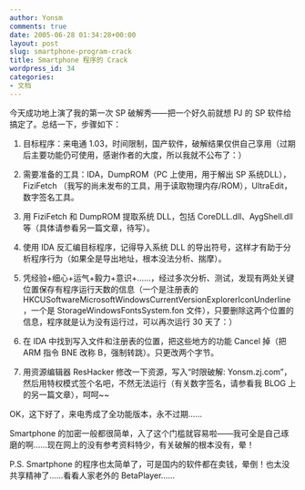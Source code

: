 ```yaml
---
author: Yonsm
comments: true
date: 2005-06-28 01:34:28+00:00
layout: post
slug: smartphone-program-crack
title: Smartphone 程序的 Crack
wordpress_id: 34
categories:
- 文档
---
```


今天成功地上演了我的第一次 SP 破解秀——把一个好久前就想 PJ 的 SP 软件给搞定了。总结一下，步骤如下：

  1. 目标程序：来电通 1.03，时间限制，国产软件，破解结果仅供自己享用（过期后主要功能仍可使用，感谢作者的大度，所以我就不公布了：）

  2. 需要准备的工具：IDA，DumpROM（PC 上使用，用于解出 SP 系统DLL），FiziFetch （我写的尚未发布的工具，用于读取物理内存/ROM），UltraEdit，数字签名工具。

  3. 用 FiziFetch 和 DumpROM 提取系统 DLL，包括 CoreDLL.dll、AygShell.dll 等（具体请参看另一篇文章，待写）。

  4. 使用 IDA 反汇编目标程序，记得导入系统 DLL 的导出符号，这样才有助于分析程序行为（如果全是导出地址，根本没法分析、揣摩）。

  5. 凭经验+细心+运气+毅力+意识+……，经过多次分析、测试，发现有两处关键位置保存有程序运行天数的信息（一个是注册表的 HKCUSoftwareMicrosoftWindowsCurrentVersionExplorerIconUnderline，一个是 StorageWindowsFontsSystem.fon 文件），只要删除这两个位置的信息，程序就是认为没有运行过，可以再次运行 30 天了：）

  6. 在 IDA 中找到写入文件和注册表的位置，把这些地方的功能 Cancel 掉（把 ARM 指令 BNE 改称 B，强制转跳）。只更改两个字节。

  7. 用资源编辑器 ResHacker 修改一下资源，写入“时限破解: Yonsm.zj.com”，然后用特权模式签个名吧，不然无法运行（有关数字签名，请参看我 BLOG 上的另一篇文章），呵呵~~

OK，这下好了，来电秀成了全功能版本，永不过期……

Smartphone 的加密一般都很简单，入了这个门槛就容易啦——我可全是自己琢磨的啊……现在网上的没有参考资料特少，有关破解的根本没有，晕！

P.S. Smartphone 的程序也太简单了，可是国内的软件都在卖钱，晕倒！也太没共享精神了……看看人家老外的 BetaPlayer……
